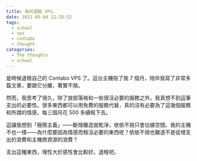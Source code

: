 ```yaml
---
title: 為何退租 VPS。
date: 2021-05-04 12:28:52
tags:
  - school
  - vps
  - contabo
  - thought
categories:
  - The thoughts
  - school
---
```


是時候退租自己的 Contabo VPS 了。這台主機陪了我 7 個月，陪伴我寫了非常多篇文章，要跟它分離，著實不捨。

然而，我思考了很久，除了放部落格和一些很沒必要的服務之外，我真想不到這筆支出的必要性。很多東西都可以用免費的服務代替，真的沒有必要為了這幾個服務和所謂的情感，每三個月花 500 多續租下去。

這讓我想到「極簡主義」——斷捨離造就乾淨，依依不捨只會佔據空間。我的主機不也一樣——為什麼要因為情感而租沒必要的東西呢？依依不捨也難道不是徒增支出的浪費和主機商資源的浪費？

支出這種東西，理性大於感性會比較好。退租吧。

